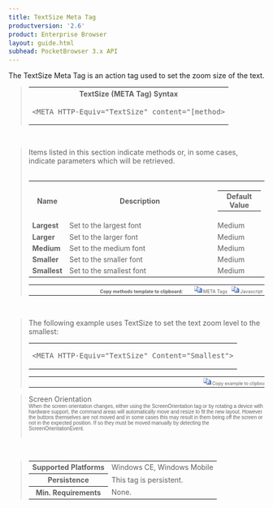 ```yaml
---
title: TextSize Meta Tag
productversion: '2.6'
product: Enterprise Browser
layout: guide.html
subhead: PocketBrowser 3.x API
---
```


The TextSize Meta Tag is an action tag used to set the zoom size of the text.

<div id="SyntaxSpan" style="display:block">
<blockquote>
<table class="clsSyntax" cellspacing="1" cellpadding="3" width="95%">
<tr>
<th class="clsSyntaxHeadings">TextSize (META Tag) Syntax
</th>
</tr>
<tr>
<td class="clsSyntaxCells">
<pre class="clsSyntaxCells">&lt;META HTTP-Equiv="TextSize" content="[method&gt;</pre>
</td>
</tr>
</table>
</blockquote><br></div>
<div id="ParametersWOSpan" style="display:block">
<blockquote>
Items listed in this section indicate methods or, in some cases, indicate parameters which will be retrieved.
<BR><BR><table class="clsSyntax" cellspacing="1" cellpadding="3" width="95%">
<col width="10%">
<col width="68%">
<col width="22%">
<tr>
<th class="clsSyntaxHeadings">Name</th>
<th class="clsSyntaxHeadings">Description</th>
<th class="clsSyntaxHeadings">
  <table cellspacing="0" cellpadding="0">
    <tr>
      <td width="85%" class="clsSyntaxHeadings" style="border-bottom-style: none;">Default Value</td>
    </tr>
  </table>
</th>
</tr>
<tr>
<td valign="top" class="clsSyntaxCells"><b>Largest</b></td>
<td valign="top" class="clsSyntaxCells">Set to the largest font</td>
<td valign="top" class="clsSyntaxCells">Medium</td>
</tr>
<tr>
<td valign="top" class="clsSyntaxCells"><b>Larger</b></td>
<td valign="top" class="clsSyntaxCells">Set to the larger font</td>
<td valign="top" class="clsSyntaxCells">Medium</td>
</tr>
<tr>
<td valign="top" class="clsSyntaxCells"><b>Medium</b></td>
<td valign="top" class="clsSyntaxCells">Set to the medium font</td>
<td valign="top" class="clsSyntaxCells">Medium</td>
</tr>
<tr>
<td valign="top" class="clsSyntaxCells"><b>Smaller</b></td>
<td valign="top" class="clsSyntaxCells">Set to the smaller font</td>
<td valign="top" class="clsSyntaxCells">Medium</td>
</tr>
<tr>
<td valign="top" class="clsSyntaxCells"><b>Smallest</b></td>
<td valign="top" class="clsSyntaxCells">Set to the smallest font</td>
<td valign="top" class="clsSyntaxCells">Medium</td>
</tr>
</table>
<table cellspacing="1" cellpadding="3" width="95%">
<col width="78%">
<col width="8%">
<col width="1%">
<col width="5%">
<col width="1%">
<col width="5%">
<col width="2%">
<tr align="right">
<td></td>
<td valign="bottom" style="border-bottom-style: none;font-weight:normal;font-size:xx-small;"><nobr><b>Copy methods template to clipboard:</b></nobr></td>
<td></td>
<td valign="bottom" style="border-bottom-style: none;font-weight:normal;font-size:xx-small;"><nobr><img id="imgCopyDefaultsWO" alt="Copy META Tag template to clipboard" onclick="CopyTemplate('txtMETATemplateWO')" onmouseover="this.style.cursor='hand'" src="../Resources/CopyDefaults.gif">
			META Tags
		</nobr></td>
<td></td>
<td valign="middle" style="border-bottom-style: none;font-weight:normal;font-size:xx-small;"><nobr><img id="imgCopyDefaultsWO" alt="Copy Javascript template to clipboard" onclick="CopyTemplate('txtJavascriptTemplateWO')" onmouseover="this.style.cursor='hand'" src="../Resources/CopyDefaults.gif">
			Javascript
		</nobr></td>
<td></td>
</tr>
</table>
<div style="display:none"><textarea id="txtMETATemplateWO">&lt;!-- 
The TextSize META Tag is an action tag used to set the zoom size of the text.
--&gt;

&lt;!-- &lt;META HTTP-Equiv="TextSize" Content="Largest"&gt; --&gt;      &lt;!-- Set to the largest font --&gt;
&lt;!-- &lt;META HTTP-Equiv="TextSize" Content="Larger"&gt; --&gt;      &lt;!-- Set to the larger font --&gt;
&lt;!-- &lt;META HTTP-Equiv="TextSize" Content="Medium"&gt; --&gt;      &lt;!-- Set to the medium font --&gt;
&lt;!-- &lt;META HTTP-Equiv="TextSize" Content="Smaller"&gt; --&gt;      &lt;!-- Set to the smaller font --&gt;
&lt;!-- &lt;META HTTP-Equiv="TextSize" Content="Smallest"&gt; --&gt;      &lt;!-- Set to the smallest font --&gt;</textarea></div>
<div style="display:none"><textarea id="txtJavascriptTemplateWO">&lt;script&gt;
/*
The TextSize META Tag is an action tag used to set the zoom size of the text.
*/

function doTextSizeInit()
{
var objGeneric = new ActiveXObject("PocketBrowser.Generic");

//objGeneric.InvokeMETAFunction('TextSize', 'Largest');      /* Set to the largest font */
//objGeneric.InvokeMETAFunction('TextSize', 'Larger');      /* Set to the larger font */
//objGeneric.InvokeMETAFunction('TextSize', 'Medium');      /* Set to the medium font */
//objGeneric.InvokeMETAFunction('TextSize', 'Smaller');      /* Set to the smaller font */
//objGeneric.InvokeMETAFunction('TextSize', 'Smallest');      /* Set to the smallest font */

}
&lt;/script&gt;</textarea></div>
</blockquote><br></div>

<div id="ExamplesSpan" style="display:block">
<blockquote>
<p>The following example uses TextSize to set the text zoom level to the smallest:</p>
<table class="clsSyntax" cellspacing="1" cellpadding="3" width="95%">
<tr>
<td>
  <pre class="clsSyntaxCells">
&lt;META HTTP-Equiv="TextSize" Content="Smallest"&gt;
</pre>
</td>
</tr>
</table>
<table cellspacing="1" cellpadding="3" width="95%">
<col width="85%">
<col width="15%">
<tr align="right">
<td></td>
<td valign="bottom" style="border-bottom-style: none;font-weight:normal;font-size:xx-small;"><nobr><img id="imgCopyDefaults" alt="Copy example to clipboard" onmouseover="this.style.cursor='hand'" src="../Resources/CopyDefaults.gif" onclick="CopyTemplate('ID0ELC');">
			Copy example to clipboard
		</nobr></td>
</tr>
</table>
<div id="Examples" style="display:none"><textarea id="ID0ELC">&lt;!-- 
The following example uses TextSize to set the text zoom level to the smallest:
--&gt;

&lt;META HTTP-Equiv="TextSize" Content="Smallest"&gt;
</textarea></div>
</blockquote>
</div>
<div id="RemarksSpan" style="display:block">
<blockquote>
<DIV class="clsRef">Screen Orientation</DIV>
<DIV style="font-family:verdana,arial,helvetica;font-size:x-small;">When the screen orientation changes, either using the ScreenOrientation tag or by rotating a device with hardware support, the command areas will automatically move and resize to fit the new layout. However the buttons themselves are not moved and in some cases this may result in them being off the screen or not in the expected position. If so they must be moved manually by detecting the ScreenOrientationEvent.</DIV>
<pre style="font-family:courier;font-size:small;"></pre>
</blockquote><br></div>
<div id="InfoSpan" style="display:block">
<blockquote>
<table>
<tr>
<th>Supported Platforms</th>
<td>Windows CE, Windows Mobile</td>
</tr>
<tr>
<th>Persistence</th>
<td>This tag is persistent.</td>
</tr>
<tr>
<th>Min. Requirements</th>
<td>None.</td>
</tr>
</table>
</blockquote><br></div>
<div id="DefaultParamsSpan" style="display:none">
<pre><textarea id="DefaultParameters"></textarea></pre>
</div>
